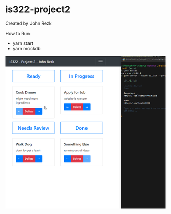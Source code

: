 # is322-project2

Created by John Rezk

How to Run

- yarn start
- yarn mockdb

![Project Demo](demo/demo.gif)
